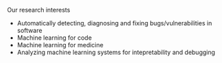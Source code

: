 Our research interests
* Automatically detecting, diagnosing and fixing bugs/vulnerabilities in software
* Machine learning for code
* Machine learning for medicine
* Analyzing machine learning systems for intepretability and debugging
